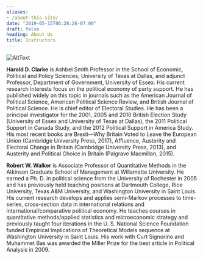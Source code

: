 ```yaml
---
aliases:
- /about-this-site/
date: "2019-05-15T06:28:26-07:00"
draft: false
heading: About Us
title: Instructors
---
```



![AltText](/img/HLogo.jpg)

**Harold D. Clarke** is Ashbel Smith Professor in the School of Economic, Political and Policy Sciences, University of Texas at Dallas, and adjunct Professor, Department of Government, University of Essex. His current research interests focus on the political economy of party support. He has published widely on this topic in journals such as the American Journal of Political Science, American Political Science Review, and British Journal of Political Science. He is chief editor of Electoral Studies. He has been a principal investigator for the 2001, 2005 and 2010 British Election Study (University of Essex and University of Texas at Dallas), the 2011 Political Support in Canada Study, and the 2012 Political Support in America Study. His most recent books are Brexit—Why Britain Voted to Leave the European Union (Cambridge University Press, 2017), Affluence, Austerity and Electoral Change in Britain (Cambridge University Press, 2013), and Austerity and Political Choice in Britain (Palgrave Macmillan, 2015).

**Robert W. Walker** is Associate Professor of Quantitative Methods in the Atkinson Graduate School of Management at Willamette University. He earned a Ph. D. in political science from the University of Rochester in 2005 and has previously held teaching positions at Dartmouth College, Rice University, Texas A&M University, and Washington University in Saint Louis. His current research develops and applies semi-Markov processes to time-series, cross-section data in international relations and international/comparative political economy. He teaches courses in quantitative methods/applied statistics and microeconomic strategy and previously taught four iterations in the U. S. National Science Foundation funded Empirical Implications of Theoretical Models sequence at Washington University in Saint Louis.  His work with Curt Signorino and Muhammet Bas was awarded the Miller Prize for the best article in Political Analysis in 2009.